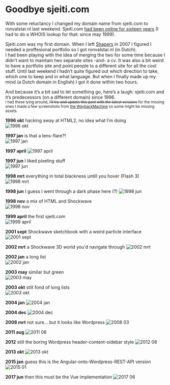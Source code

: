 <!--
  id: 2741
  date: 2015-01-24
  modified: 2019-09-27
  slug: goodbye-sjeiti-com
  type: post
  categories: admin
-->

# Goodbye sjeiti.com

With some reluctancy I changed my domain name from sjeiti.com to ronvalstar.nl last weekend. Sjeiti.com [had been online for sixteen years](https://web.archive.org/web/*/sjeiti.com) (I had to do a WHOIS lookup for that: since may 1999).

Sjeiti.com was my first domain. When I left [Shapers](http://www.shapers.nl/) in 2007 I figured I needed a proffesional portfolio so I got ronvalstar.nl (in Dutch).  
I had been playing with the idea of merging the two for some time because I didn’t want to maintain two separate sites -and- a cv. It was also a bit weird to have a portfolio site and point people to a different site for all the cool stuff. Until last weekend I hadn’t quite figured out which direction to take, which one to keep and in what language. But when I finally made up my mind (a Dutch domain in English) I got it done within two hours.

And because it’s a bit sad to let something go, here’s a laugh: sjeiti.com and it’s predecessors (on a different domain) since 1996.  
<small>I had these lying around, ~~I’ll try and update this post with the latest versions~~ for the missing ones I made a few screenshots from [the WaybackMachine](https://archive.org/web/) so some might be missing assets.</small>

**1996 okt**
hacking away at HTML2, no idea what I’m doing  
![1996 okt](https://res.cloudinary.com/dn1rmdjs5/image/upload/v1566568756/rv/1996okt.jpg)

**1997 jan**
is that a lens-flare?!  
![1997 jan](https://res.cloudinary.com/dn1rmdjs5/image/upload/v1566568756/rv/1997jan.jpg)

**1997 april**
![1997 april](https://res.cloudinary.com/dn1rmdjs5/image/upload/v1566568756/rv/1997april.jpg)

**1997 jun**
I liked pixeling stuff  
![1997 jun](https://res.cloudinary.com/dn1rmdjs5/image/upload/v1566568756/rv/1997jun.jpg)

**1998 mrt**
everything in total blackness untill you hover (Flash 3)  
![1998 mrt](https://res.cloudinary.com/dn1rmdjs5/image/upload/v1566568756/rv/1998mrt.jpg)

**1998 jun**
I guess I went through a dark phase here (?)
![1998 jun](https://res.cloudinary.com/dn1rmdjs5/image/upload/v1566568756/rv/1998jun.jpg)

**1998 nov**
a mix of HTML and Shockwave  
![1998 nov](https://res.cloudinary.com/dn1rmdjs5/image/upload/v1566568756/rv/1998nov.jpg)

**1999 april**
the first sjeiti.com  
![1999 april](https://res.cloudinary.com/dn1rmdjs5/image/upload/v1566568756/rv/1999april.jpg)

**2001 sept**
Shockwave sketchbook with a weird particle interface  
![2001 sept](https://res.cloudinary.com/dn1rmdjs5/image/upload/v1566568756/rv/2001sept.jpg)

**2002 mrt**
a Shockwave 3D world you'd navigate through 
![2002 mrt](https://res.cloudinary.com/dn1rmdjs5/image/upload/v1566568756/rv/2002mrt.jpg)

**2002 jan**
a long list  
![2002 jan](https://res.cloudinary.com/dn1rmdjs5/image/upload/v1566568756/rv/2002jan.jpg)

**2003 may**
similar but green  
![2003 may](https://res.cloudinary.com/dn1rmdjs5/image/upload/v1566568756/rv/2003mei.jpg)

**2003 okt**
still fond of long lists  
![2003 okt](https://res.cloudinary.com/dn1rmdjs5/image/upload/v1566568756/rv/2003okt.jpg)

**2004 jan**
![2004 jan](https://res.cloudinary.com/dn1rmdjs5/image/upload/v1566568756/rv/2004jan.jpg)

**2004 dec**
![2004 dec](https://res.cloudinary.com/dn1rmdjs5/image/upload/v1566568756/rv/2004dec.jpg)

**2008 mrt**
not sure... but it looks like Wordpress
![2008 03](https://res.cloudinary.com/dn1rmdjs5/image/upload/c_scale,w_350/v1569576487/rv/web.archive.org_web_20080310065759_http___www.sjeiti.com_80_.png)

**2011 aug**
![2011 08](https://res.cloudinary.com/dn1rmdjs5/image/upload/c_scale,w_350/v1569576490/rv/web.archive.org_web_20110810031653_http___www.sjeiti.com_.png)

**2012**
still the boring Wordpress header-content-sidebar style
![2012 08](https://res.cloudinary.com/dn1rmdjs5/image/upload/c_scale,w_350/v1569576488/rv/web.archive.org_web_20120831090739_http___www.sjeiti.com_80_.png)

**2013 okt**
![2013 okt](https://res.cloudinary.com/dn1rmdjs5/image/upload/c_scale,w_350/v1569576488/rv/web.archive.org_web_20131011021106_http___www.sjeiti.com_.png)

**2015 jan**
guess this is the Angular-onto-Wordpress-REST-API version
![2015 01](https://res.cloudinary.com/dn1rmdjs5/image/upload/c_scale,w_350/v1569576488/rv/web.archive.org_web_20150109182705_http___sjeiti.com_80_.png)

**2017 jun**
then this must be the Vue implementation
![2017 06](https://res.cloudinary.com/dn1rmdjs5/image/upload/c_scale,w_350/v1569576487/rv/web.archive.org_web_20170616014738_http___ronvalstar.nl_.png)
